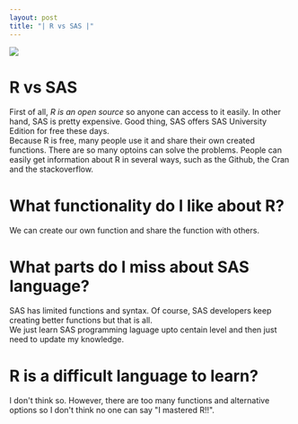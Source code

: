 ```yaml
---
layout: post
title: "| R vs SAS |"
---
```


![](https://raw.githubusercontent.com/sjung7nc/sjung7nc.github.io/master/images/b0009765_5e1509f030a4b.jpg)  

# R vs SAS  
First of all, *R is an open source* so anyone can access to it easily. In other hand, SAS is pretty expensive. Good thing, SAS offers SAS University Edition for free these days.  
Because R is free, many people use it and share their own created functions. There are so many optoins can solve the problems. 
People can easily get information about R in several ways, such as the Github, the Cran and the stackoverflow.

# What functionality do I like about R?  
We can create our own function and share the function with others.

# What parts do I miss about SAS language?  
SAS has limited functions and syntax. Of course, SAS developers keep creating better functions but that is all.  
We just learn SAS programming laguage upto centain level and then just need to update my knowledge.

# R is a difficult language to learn?
I don't think so. However, there are too many functions and alternative options so I don't think no one can say "I mastered R!!". 

